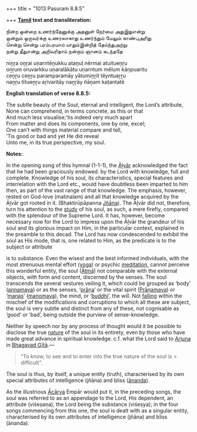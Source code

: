 +++
title = "1013 Pasuram 8.8.5"

+++
**[Tamil](/definition/tamil#history "show Tamil definitions") text and transliteration:**

நின்ற ஒன்றை உணர்ந்தேனுக்கு அதனுள் நேர்மை அதுஇதுஎன்று  
ஒன்றும் ஒருவர்க்கு உணரலாகாது உணர்ந்தும் மேலும் காண்புஅரிது  
சென்று சென்று பரம்பரமாய் யாதும்இன்றித் தேய்ந்துஅற்று  
நன்று தீதுஎன்று அறிவரிதாய் நன்றாய் ஞானம் கடந்ததே

niṉṟa oṉṟai uṇarntēṉukku ataṉuḷ nērmai atuitueṉṟu  
oṉṟum oruvarkku uṇaralākātu uṇarntum mēlum kāṇpuaritu  
ceṉṟu ceṉṟu paramparamāy yātumiṉṟit tēyntuaṟṟu  
naṉṟu tītueṉṟu aṟivaritāy naṉṟāy ñāṉam kaṭantatē

**English translation of verse 8.8.5:**

The subtle beauty of the Soul, eternal and intelligent, the Lord’s attribute,  
None can comprehend, in terms concrete, as this or that  
And much less visualise;’tis indeed very much apart  
From matter and does its components, one by one, excel;  
One can’t with things material compare and tell,  
’Tis good or bad and yet He did reveal  
Unto me, in its true perspective, my soul.

**Notes:**

In the opening song of this hymnal (1-1-1), the [Āḻvār](/definition/aḻvar#vaishnavism "show Āḻvār definitions") acknowledged the fact that he had been graciously endowed. by the Lord with knowledge, full and complete. Knowledge of his soul, its characteristics, special features and interrelation with the Lord etc., would have doubtless been imparted to him then, as part of the vast range of that knowledge. The emphasis, however, rested on God-love (matinalam) and all that knowledge acquired by the Āḻvār got rooted in it. (Bhaktirūpāpanna [Jñāna](/definition/jnana#vaishnavism "show Jñāna definitions")). The Āḻvār did not, therefore, turn his attention to the [study](/definition/study#history "show study definitions") of his soul, as such, a mere firefly, compared with the splendour of the Supreme Lord. It has, however, become necessary now for the Lord to impress upon the Āḻvār the grandeur of his soul and its glorious impact on Him, in the particular context, explained in the preamble to this decad. The Lord has now condescended to exhibit the soul as His mode, that is, one related to Him, as the predicate is to the subject or attribute

is to substance. Even the wisest and the best informed individuals, with the most strenuous mental effort ([yoga](/definition/yoga#vaishnavism "show yoga definitions")) or psychic [meditation](/definition/meditation#history "show meditation definitions"), cannot perceive this wonderful entity, the soul ([Ātmā](/definition/atman#vaishnavism "show Ātmā definitions")) not comparable with the external objects, with form and content, discerned by the senses. The soul transcends the several vestures veiling it, which could be grouped as ‘body’ ([annamaya](/definition/annamaya#vaishnavism "show annamaya definitions")) or as the senses, ‘[prāṇa](/definition/prana#vaishnavism "show prāṇa definitions")’ or the vital spirit ([Prāṇamaya](/definition/pranamaya#vaishnavism "show Prāṇamaya definitions")) or ‘[manas](/definition/mana#vaishnavism "show manas definitions")’ ([manomaya](/definition/manomaya#vaishnavism "show manomaya definitions")), the mind, or ‘[buddhi](/definition/buddhi#vaishnavism "show buddhi definitions")’, the will. Not [falling](/definition/falling#history "show falling definitions") within the mischief of the modifications and corruptions to which all these are subject, the soul is very subtle and distinct from any of these, not cognisable as ‘good’ or ‘bad’, being outside the purview of sense-knowledge.

Neither by speech nor by any process of thought would it be possible to disclose the true [nature](/definition/nature#history "show nature definitions") of the soul in its entirety, even by those who have made great advance in spiritual knowledge. c.f. what the Lord said to [Arjuna](/definition/arjuna#vaishnavism "show Arjuna definitions") in [Bhagavad Gītā](/definition/bhagavad-gita#vaishnavism "show Bhagavad Gītā definitions").—

> “To know, to see and to enter into the true nature of the soul is > difficult”.

The soul is thus, by itself, a unique entity (truth), characterised by its own special attributes of intelligence (jñāna) and bliss ([ānanda](/definition/ananda#vaishnavism "show ānanda definitions")).

As the illustrious [Ācārya](/definition/acarya#vaishnavism "show Ācārya definitions") Empār would put it, in the preceding songs, the soul was referred to as an appendage to the Lord, His dependent, an attribute (viśeṣaṇa), the Lord being the substance (viśeṣya); in the four songs commencing from this one, the soul is dealt with as a singular entity, characterised by its own attributes of intelligence (jñāna) and bliss (ānanda).



